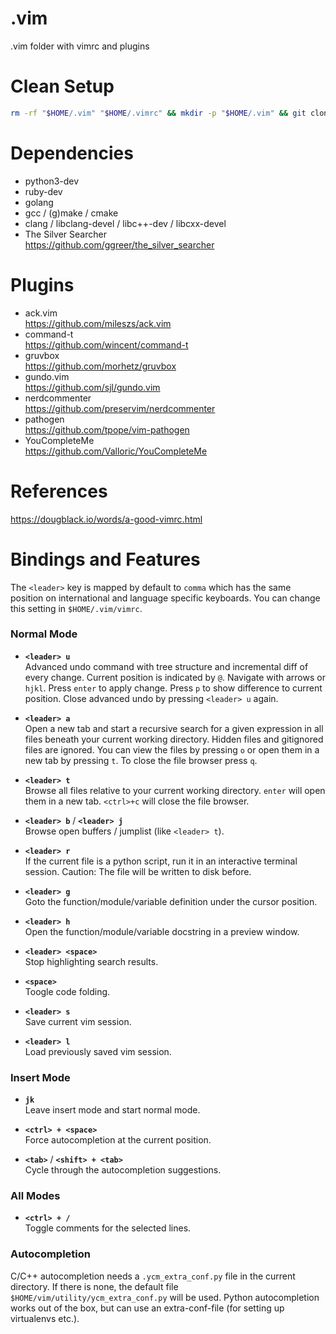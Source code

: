 # .vim
.vim folder with vimrc and plugins

# Clean Setup
```bash
rm -rf "$HOME/.vim" "$HOME/.vimrc" && mkdir -p "$HOME/.vim" && git clone git@github.com:image357/.vim.git "$HOME/.vim" || git clone https://github.com/image357/.vim.git "$HOME/.vim" && bash "$HOME/.vim/setup.sh"
```

# Dependencies
* python3-dev
* ruby-dev
* golang
* gcc / (g)make / cmake
* clang / libclang-devel / libc++-dev / libcxx-devel
* The Silver Searcher  
  https://github.com/ggreer/the_silver_searcher

# Plugins
* ack.vim  
  https://github.com/mileszs/ack.vim
* command-t  
  https://github.com/wincent/command-t
* gruvbox  
  https://github.com/morhetz/gruvbox
* gundo.vim  
  https://github.com/sjl/gundo.vim
* nerdcommenter  
  https://github.com/preservim/nerdcommenter
* pathogen  
  https://github.com/tpope/vim-pathogen
* YouCompleteMe  
  https://github.com/Valloric/YouCompleteMe

# References
https://dougblack.io/words/a-good-vimrc.html

# Bindings and Features
The `<leader>` key is mapped by default to `comma` which has the same position on international and language specific keyboards.
You can change this setting in `$HOME/.vim/vimrc`.

### Normal Mode
* **`<leader> u`**  
  Advanced undo command with tree structure and incremental diff of every change. Current position is indicated by `@`.
  Navigate with arrows or `hjkl`. Press `enter` to apply change. Press `p` to show difference to current position.
  Close advanced undo by pressing `<leader> u` again.
  
* **`<leader> a`**  
  Open a new tab and start a recursive search for a given expression in all files beneath your current working directory.
  Hidden files and gitignored files are ignored.
  You can view the files by pressing `o` or open them in a new tab by pressing `t`. To close the file browser press `q`.
  
* **`<leader> t`**  
  Browse all files relative to your current working directory. `enter` will open them in a new tab. `<ctrl>+c` will close the file browser.
  
* **`<leader> b`** / **`<leader> j`**  
  Browse open buffers / jumplist (like `<leader> t`).
  
* **`<leader> r`**  
  If the current file is a python script, run it in an interactive terminal session.
  Caution: The file will be written to disk before.
  
* **`<leader> g`**  
  Goto the function/module/variable definition under the cursor position.
  
* **`<leader> h`**  
  Open the function/module/variable docstring in a preview window.
  
* **`<leader> <space>`**  
  Stop highlighting search results.
  
* **`<space>`**  
  Toogle code folding.
  
* **`<leader> s`**  
  Save current vim session.
  
* **`<leader> l`**  
  Load previously saved vim session.
  
### Insert Mode
* **`jk`**  
  Leave insert mode and start normal mode.
  
* **`<ctrl> + <space>`**  
  Force autocompletion at the current position.
  
* **`<tab>`** / **`<shift> + <tab>`**  
  Cycle through the autocompletion suggestions.

### All Modes
* **`<ctrl> + /`**  
  Toggle comments for the selected lines.
  
### Autocompletion
C/C++ autocompletion needs a `.ycm_extra_conf.py` file in the current directory. If there is none, the default file `$HOME/vim/utility/ycm_extra_conf.py` will be used. Python autocompletion works out of the box, but can use an extra-conf-file (for setting up virtualenvs etc.).
